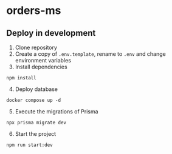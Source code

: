 # orders-ms

<!-- # Description

Orders MS -->

## Deploy in development

1. Clone repository
2. Create a copy of `.env.template`, rename to `.env` and change environment variables
3. Install dependencies

```
npm install
```

4. Deploy database

```
docker compose up -d
```

5. Execute the migrations of Prisma

```
npx prisma migrate dev
```

6. Start the project

```
npm run start:dev
```
